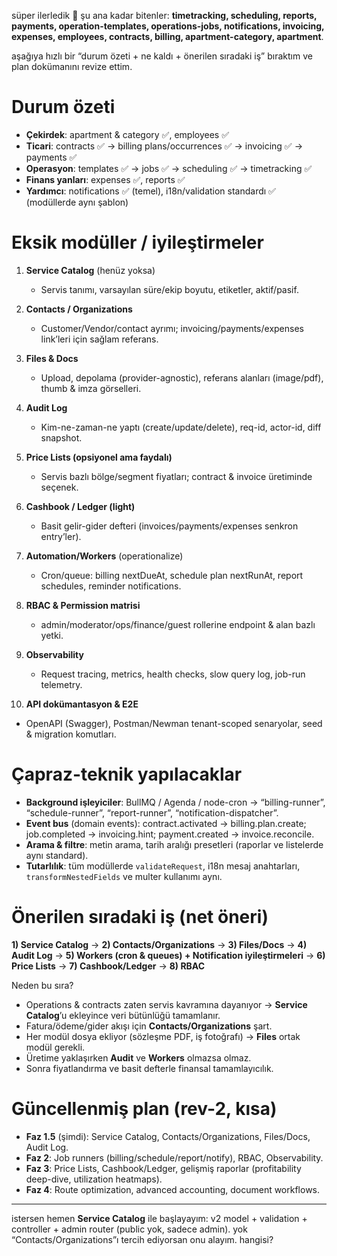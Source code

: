 süper ilerledik 👏
şu ana kadar bitenler: **timetracking, scheduling, reports, payments, operation-templates, operations-jobs, notifications, invoicing, expenses, employees, contracts, billing, apartment-category, apartment**.

aşağıya hızlı bir “durum özeti + ne kaldı + önerilen sıradaki iş” bıraktım ve plan dokümanını revize ettim.

# Durum özeti

* **Çekirdek**: apartment & category ✅, employees ✅
* **Ticari**: contracts ✅ → billing plans/occurrences ✅ → invoicing ✅ → payments ✅
* **Operasyon**: templates ✅ → jobs ✅ → scheduling ✅ → timetracking ✅
* **Finans yanları**: expenses ✅, reports ✅
* **Yardımcı**: notifications ✅ (temel), i18n/validation standardı ✅ (modüllerde aynı şablon)

# Eksik modüller / iyileştirmeler

1. **Service Catalog** (henüz yoksa)

   * Servis tanımı, varsayılan süre/ekip boyutu, etiketler, aktif/pasif.
2. **Contacts / Organizations**

   * Customer/Vendor/contact ayrımı; invoicing/payments/expenses link’leri için sağlam referans.
3. **Files & Docs**

   * Upload, depolama (provider-agnostic), referans alanları (image/pdf), thumb & imza görselleri.
4. **Audit Log**

   * Kim-ne-zaman-ne yaptı (create/update/delete), req-id, actor-id, diff snapshot.
5. **Price Lists (opsiyonel ama faydalı)**

   * Servis bazlı bölge/segment fiyatları; contract & invoice üretiminde seçenek.
6. **Cashbook / Ledger (light)**

   * Basit gelir-gider defteri (invoices/payments/expenses senkron entry’ler).
7. **Automation/Workers** (operationalize)

   * Cron/queue: billing nextDueAt, schedule plan nextRunAt, report schedules, reminder notifications.
8. **RBAC & Permission matrisi**

   * admin/moderator/ops/finance/guest rollerine endpoint & alan bazlı yetki.
9. **Observability**

   * Request tracing, metrics, health checks, slow query log, job-run telemetry.
10. **API dokümantasyon & E2E**

* OpenAPI (Swagger), Postman/Newman tenant-scoped senaryolar, seed & migration komutları.

# Çapraz-teknik yapılacaklar

* **Background işleyiciler**: BullMQ / Agenda / node-cron → “billing-runner”, “schedule-runner”, “report-runner”, “notification-dispatcher”.
* **Event bus** (domain events): contract.activated → billing.plan.create; job.completed → invoicing.hint; payment.created → invoice.reconcile.
* **Arama & filtre**: metin arama, tarih aralığı presetleri (raporlar ve listelerde aynı standard).
* **Tutarlılık**: tüm modüllerde `validateRequest`, i18n mesaj anahtarları, `transformNestedFields` ve multer kullanımı aynı.

# Önerilen sıradaki iş (net öneri)

**1) Service Catalog** → **2) Contacts/Organizations** → **3) Files/Docs** → **4) Audit Log** →
**5) Workers (cron & queues) + Notification iyileştirmeleri** → **6) Price Lists** → **7) Cashbook/Ledger** → **8) RBAC**

Neden bu sıra?

* Operations & contracts zaten servis kavramına dayanıyor → **Service Catalog**’u ekleyince veri bütünlüğü tamamlanır.
* Fatura/ödeme/gider akışı için **Contacts/Organizations** şart.
* Her modül dosya ekliyor (sözleşme PDF, iş fotoğrafı) → **Files** ortak modül gerekli.
* Üretime yaklaşırken **Audit** ve **Workers** olmazsa olmaz.
* Sonra fiyatlandırma ve basit defterle finansal tamamlayıcılık.

# Güncellenmiş plan (rev-2, kısa)

* **Faz 1.5** (şimdi): Service Catalog, Contacts/Organizations, Files/Docs, Audit Log.
* **Faz 2**: Job runners (billing/schedule/report/notify), RBAC, Observability.
* **Faz 3**: Price Lists, Cashbook/Ledger, gelişmiş raporlar (profitability deep-dive, utilization heatmaps).
* **Faz 4**: Route optimization, advanced accounting, document workflows.

---

istersen hemen **Service Catalog** ile başlayayım: v2 model + validation + controller + admin router (public yok, sadece admin).
yok “Contacts/Organizations”ı tercih ediyorsan onu alayım. hangisi?
